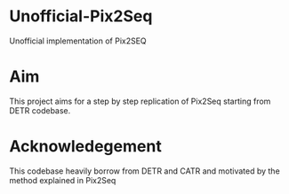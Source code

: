 # Unofficial-Pix2Seq
Unofficial implementation of Pix2SEQ

# Aim
This project aims for a step by step replication of Pix2Seq starting from DETR codebase. 


# Acknowledegement 
This codebase heavily borrow from DETR and CATR and motivated by the method explained in Pix2Seq
